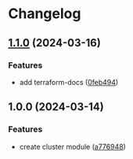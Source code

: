 # Changelog

## [1.1.0](https://github.com/alanclos/terraform-linode-lke-cluster/compare/v1.0.0...v1.1.0) (2024-03-16)


### Features

* add terraform-docs ([0feb494](https://github.com/alanclos/terraform-linode-lke-cluster/commit/0feb494b87ca93bf186bc18874c788f6105337df))

## 1.0.0 (2024-03-14)


### Features

* create cluster module ([a776948](https://github.com/alanclos/terraform-linode-lke-cluster/commit/a77694880a295915262938cdd893876de92b9db5))
